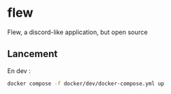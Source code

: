 # flew
Flew, a discord-like application, but open source

## Lancement

En dev :
```bash
docker compose -f docker/dev/docker-compose.yml up
```
